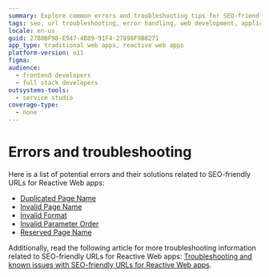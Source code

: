```yaml
---
summary: Explore common errors and troubleshooting tips for SEO-friendly URLs in Reactive Web apps using OutSystems 11 (O11).
tags: seo, url troubleshooting, error handling, web development, application troubleshooting
locale: en-us
guid: 27B0BF98-E947-4B89-91F4-27898F9B8271
app_type: traditional web apps, reactive web apps
platform-version: o11
figma:
audience:
  - frontend developers
  - full stack developers
outsystems-tools:
  - service studio
coverage-type:
  - none
---
```


# Errors and troubleshooting  

Here is a list of potential errors and their solutions related to SEO-friendly URLs for Reactive Web apps:  

* [Duplicated Page Name](../../ref/errors-and-warnings/errors/duplicated-page-name.md)  
* [Invalid Page Name](../../ref/errors-and-warnings/errors/invalid-page-name.md)  
* [Invalid Format](../../ref/errors-and-warnings/errors/invalid-format-page-name.md)  
* [Invalid Parameter Order](../../ref/errors-and-warnings/errors/invalid-parameter-order.md)  
* [Reserved Page Name](../../ref/errors-and-warnings/errors/reserved-page-name.md)  

Additionally, read the following article for more troubleshooting information related to SEO-friendly URLs for Reactive Web apps: [Troubleshooting and known issues with SEO-friendly URLs for Reactive Web apps](https://www.outsystems.com/tk/redirect?g=ad3c2ce2-f393-4385-affd-10eb46bf944c).  
